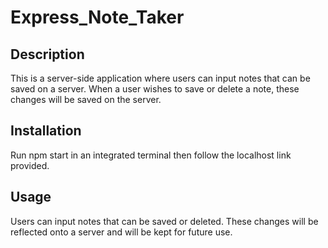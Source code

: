 # Express_Note_Taker
## Description
This is a server-side application where users can input notes that can be saved on a server. When a user wishes to save or delete a note, these changes will be saved on the server.

## Installation
Run npm start in an integrated terminal then follow the localhost link provided.

## Usage
Users can input notes that can be saved or deleted. These changes will be reflected onto a server and will be kept for future use.
